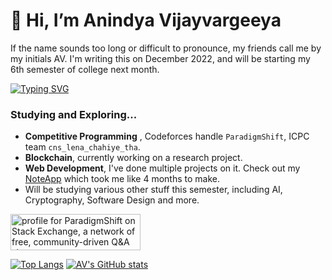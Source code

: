 # 👋 Hi, I’m Anindya Vijayvargeeya

If the name sounds too long or difficult to pronounce, my friends call me by my initials AV. I'm writing this on December 2022, and will be starting my 6th semester of college next month.

[![Typing SVG](https://readme-typing-svg.demolab.com?font=Fira+Code&pause=1000&width=435&lines=IIT%2C+Guwahati;Driven+by+Curiosity;Love+building+cool+things;Competitive+Coder+%3AD;Favorite+Book+-+Cosmos+by+Carl+Sagan)](https://git.io/typing-svg)

### Studying and Exploring...
- **Competitive Programming** , Codeforces handle `ParadigmShift`, ICPC team `cns_lena_chahiye_tha`.
- **Blockchain**, currently working on a research project.
- **Web Development**, I've done multiple projects on it. Check out my [NoteApp](https://github.com/Fronsto/Note-Taking-App) which took me like 4 months to make.
- Will be studying various other stuff this semester, including AI, Cryptography, Software Design and more.

<a href="https://stackexchange.com/users/12920676/paradigmshift"><img src="https://stackexchange.com/users/flair/12920676.png" width="208" height="58" alt="profile for ParadigmShift on Stack Exchange, a network of free, community-driven Q&amp;A sites" title="profile for ParadigmShift on Stack Exchange, a network of free, community-driven Q&amp;A sites" /></a>

[![Top Langs](https://github-readme-stats.vercel.app/api/top-langs/?username=fronsto&layout=compact&theme=tokyonight)](https://github.com/anuraghazra/github-readme-stats)
[![AV's GitHub stats](https://github-readme-stats.vercel.app/api?username=fronsto&show_icons=true&theme=tokyonight)](https://github.com/anuraghazra/github-readme-stats)


<!---
- [ ] include links to linkedin
--->
